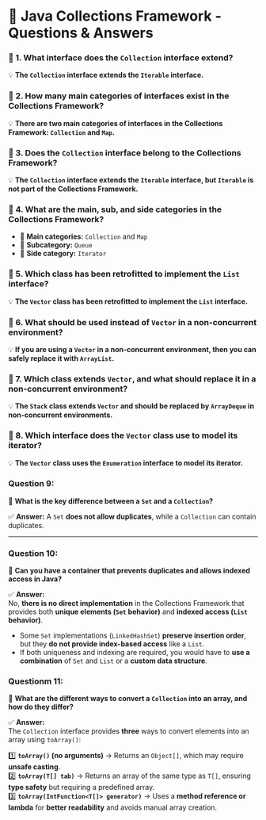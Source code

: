 # 📝 Java Collections Framework - Questions & Answers  

### 🔹 1. What interface does the `Collection` interface extend?  
💡 **The `Collection` interface extends the `Iterable` interface.**  

### 🔹 2. How many main categories of interfaces exist in the Collections Framework?  
💡 **There are two main categories of interfaces in the Collections Framework: `Collection` and `Map`.**  

### 🔹 3. Does the `Collection` interface belong to the Collections Framework?  
💡 **The `Collection` interface extends the `Iterable` interface, but `Iterable` is not part of the Collections Framework.**  

### 🔹 4. What are the main, sub, and side categories in the Collections Framework?  
- 🔹 **Main categories:** `Collection` and `Map`  
- 🔹 **Subcategory:** `Queue`  
- 🔹 **Side category:** `Iterator`  

### 🔹 5. Which class has been retrofitted to implement the `List` interface?  
💡 **The `Vector` class has been retrofitted to implement the `List` interface.**  

### 🔹 6. What should be used instead of `Vector` in a non-concurrent environment?  
💡 **If you are using a `Vector` in a non-concurrent environment, then you can safely replace it with `ArrayList`.**  

### 🔹 7. Which class extends `Vector`, and what should replace it in a non-concurrent environment?  
💡 **The `Stack` class extends `Vector` and should be replaced by `ArrayDeque` in non-concurrent environments.**  

### 🔹 8. Which interface does the `Vector` class use to model its iterator?  
💡 **The `Vector` class uses the `Enumeration` interface to model its iterator.** 

### **Question 9:**  
🔹 **What is the key difference between a `Set` and a `Collection`?**  

✅ **Answer:** A `Set` **does not allow duplicates**, while a `Collection` can contain duplicates.  

---

### **Question 10:**  
🔹 **Can you have a container that prevents duplicates and allows indexed access in Java?**  

✅ **Answer:**  
No, **there is no direct implementation** in the Collections Framework that provides both **unique elements (`Set` behavior)** and **indexed access (`List` behavior)**.  
- Some `Set` implementations (`LinkedHashSet`) **preserve insertion order**, but they **do not provide index-based access** like a `List`.  
- If both uniqueness and indexing are required, you would have to **use a combination** of `Set` and `List` or a **custom data structure**.

### **Questionm 11:**  
🔹 **What are the different ways to convert a `Collection` into an array, and how do they differ?**  

✅ **Answer:**  
The `Collection` interface provides **three** ways to convert elements into an array using `toArray()`:  

1️⃣ **`toArray()` (no arguments)** → Returns an `Object[]`, which may require **unsafe casting**.  
2️⃣ **`toArray(T[] tab)`** → Returns an array of the same type as `T[]`, ensuring **type safety** but requiring a predefined array.  
3️⃣ **`toArray(IntFunction<T[]> generator)`** → Uses a **method reference or lambda** for **better readability** and avoids manual array creation.

